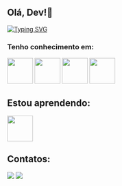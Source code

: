 ## Olá, Dev!👋

<div style='text-align:center'>

</div>

[![Typing SVG](https://readme-typing-svg.demolab.com?font=Press+Start+2P&size=26&pause=1000&color=113A4D&background=52FFA700&width=500&height=100&lines=Bem-vindo+ao+meu+perfil+)](https://git.io/typing-svg)

### Tenho conhecimento em:

<div>
<a href="https://dev.java/" target="_blank"><img loading="lazy" src="https://cdn.jsdelivr.net/gh/devicons/devicon/icons/java/java-original-wordmark.svg" width="60" height="60"/></a>
<a href="https://spring.io/" target="_blank"><img loading="lazy" src="https://cdn.jsdelivr.net/gh/devicons/devicon/icons/spring/spring-original-wordmark.svg" width="60" height="60"/></a>
<a href="https://www.mysql.com/" target="_blank"><img loading="lazy" src="https://cdn.jsdelivr.net/gh/devicons/devicon/icons/mysql/mysql-original-wordmark.svg" width="60" height="60"/></a>
<a href="https://git-scm.com/" target="_blank"><img loading="lazy" src="https://cdn.jsdelivr.net/gh/devicons/devicon/icons/git/git-original-wordmark.svg" width="60" height="60"/></a>





</div>




## Estou aprendendo:

<a href="https://react.dev/"><img loading="lazy" src="https://cdn.jsdelivr.net/gh/devicons/devicon/icons/react/react-original-wordmark.svg" width="60" height="60"/></a>


## Contatos:

<div>
<a href="https://instagram.com/raullramoos" target="_blank"><img loading="lazy" src="https://img.shields.io/badge/-Instagram-%23E4405F?style=for-the-badge&logo=instagram&logoColor=white" target="_blank"></a>
<a href="https://www.linkedin.com/in/raul-ramos-56923897/" target="_blank"><img loading="lazy" src="https://img.shields.io/badge/-LinkedIn-%230077B5?style=for-the-badge&logo=linkedin&logoColor=white" target="_blank"></a>   
</div>